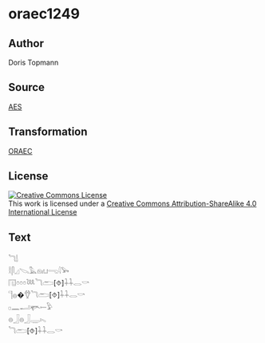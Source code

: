 # oraec1249

## Author

Doris Topmann

## Source

[AES](https://github.com/simondschweitzer/aes)

## Transformation

[ORAEC](https://oraec.github.io/)

## License

<a rel="license" href="http://creativecommons.org/licenses/by-sa/4.0/"><img alt="Creative Commons License" style="border-width:0" src="https://i.creativecommons.org/l/by-sa/4.0/88x31.png" /></a><br />This work is licensed under a <a rel="license" href="http://creativecommons.org/licenses/by-sa/4.0/">Creative Commons Attribution-ShareAlike 4.0 International License</a>

## Text

𓆓𓌃<br>
𓎛𓋴𓈎𓌫𓅓𓁶𓏤𓂓𓂸𓇋𓅨<br>
𓉔𓏌𓏌𓏌𓆙𓆓𓂧[⯑]𓇑𓇑𓂋𓎡<br>
𓊹𓐍�𓆫𓆓𓂧[⯑]𓇑𓇑𓂋𓎡<br>
𓊪𓈖𓂝𓊜𓍿𓅱<br>
𓐍𓃀𓐍𓃀𓇾𓏤𓈅<br>
𓆓𓂧[⯑]𓇑𓇑𓂋𓎡<br>
